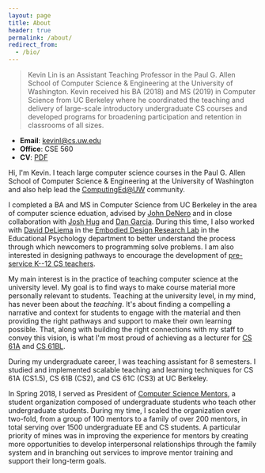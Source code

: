 ```yaml
---
layout: page
title: About
header: true
permalink: /about/
redirect_from:
  - /bio/
---
```


> Kevin Lin is an Assistant Teaching Professor in the Paul G. Allen School of Computer Science & Engineering at the University of Washington. Kevin received his BA (2018) and MS (2019) in Computer Science from UC Berkeley where he coordinated the teaching and delivery of large-scale introductory undergraduate CS courses and developed programs for broadening participation and retention in classrooms of all sizes.

- **Email**: <kevinl@cs.uw.edu>
- **Office**: CSE 560
- **CV**: [PDF](/cv)

Hi, I'm Kevin. I teach large computer science courses in the Paul G. Allen School of Computer Science & Engineering at the University of Washington and also help lead the [ComputingEd@UW][] community.

[ComputingEd@UW]: http://computinged.uw.edu/

I completed a BA and MS in Computer Science from UC Berkeley in the area of computer science eduation, advised by [John DeNero][] and in close collaboration with [Josh Hug][] and [Dan Garcia][]. During this time, I also worked with [David DeLiema][] in the [Embodied Design Research Lab][EDRL] in the Educational Psychology department to better understand the process through which newcomers to programming solve problems. I am also interested in designing pathways to encourage the development of [pre-service K--12 CS teachers](/csp).

[John DeNero]: http://denero.org/
[Josh Hug]: http://www.dailycal.org/2017/06/19/thank-josh-hug/
[Dan Garcia]: https://people.eecs.berkeley.edu/~ddgarcia/
[David DeLiema]: http://www.david-deliema.com
[EDRL]: https://edrl.berkeley.edu/

My main interest is in the practice of teaching computer science at the university level. My goal is to find ways to make course material more personally relevant to students. Teaching at the university level, in my mind, has never been about the *teaching*. It's about finding a compelling a narrative and context for students to engage with the material and then providing the right pathways and support to make their own learning possible. That, along with building the right connections with my staff to convey this vision, is what I'm most proud of achieving as a lecturer for [CS 61A][] and [CS 61BL][].

[CS 61A]: http://inst.eecs.berkeley.edu/~cs61a/su17/
[CS 61BL]: https://cs61bl.org/su18

During my undergraduate career, I was teaching assistant for 8 semesters. I studied and implemented scalable teaching and learning techniques for CS 61A (CS1.5), CS 61B (CS2), and CS 61C (CS3) at UC Berkeley.

In Spring 2018, I served as President of [Computer Science Mentors][], a student organization composed of undergraduate students who teach other undergraduate students. During my time, I scaled the organization over two-fold, from a group of 100 mentors to a family of over 200 mentors, in total serving over 1500 undergraduate EE and CS students. A particular priority of mines was in improving the experience for mentors by creating more opportunities to develop interpersonal relationships through the family system and in branching out services to improve mentor training and support their long-term goals.

[Computer Science Mentors]: https://csmentors.berkeley.edu/
